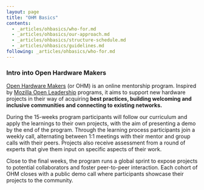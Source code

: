 ```yaml
---
layout: page
title: "OHM Basics"
contents:
  - _articles/ohbasics/who-for.md
  - _articles/ohbasics/our-approach.md
  - _articles/ohbasics/structure-schedule.md
  - _articles/ohbasics/guidelines.md
following: _articles/ohbasics/who-for.md
---
```


### Intro into Open Hardware Makers

[Open Hardware Makers](http://openhardware.space) (or OHM) is an online mentorship program. Inspired by [Mozilla Open Leadership](https://foundation.mozilla.org/en/initiatives/open-leadership-events/vault/open-leaders/) programs, it aims to support new hardware projects in their way of acquiring **best practices, building welcoming and inclusive communities and connecting to existing networks.**

During the 15-weeks program participants will follow our curriculum and apply the learnings to their own projects, with the aim of presenting a demo by the end of the program. Through the learning process participants join a weekly call, alternating between 1:1 meetings with their mentor and group calls with their peers. Projects also receive assessment from a round of experts that give them input on specific aspects of their work.

Close to the final weeks, the program runs a global sprint to expose projects to potential collaborators and foster peer-to-peer interaction. Each cohort of OHM closes with a public demo call where participants showcase their projects to the community.




